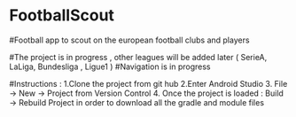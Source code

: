# FootballScout
#Football app to scout on the european football clubs and players

#The project is in progress , other leagues will be added later ( SerieA, LaLiga, Bundesliga , Ligue1 )
#Navigation is in progress

#Instructions : 
1.Clone the project from git hub
2.Enter Android Studio
3. File -> New -> Project from Version Control
4. Once the project is loaded : Build -> Rebuild Project in order to download all the gradle and module files
